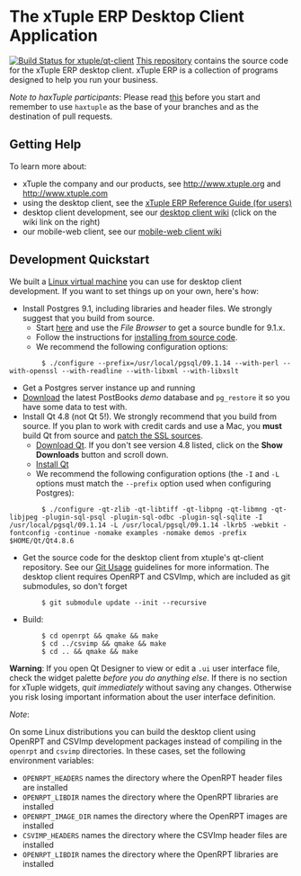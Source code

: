 # The xTuple ERP Desktop Client Application

[![Build Status for xtuple/qt-client](https://travis-ci.org/xtuple/qt-client.png)](https://travis-ci.org/xtuple/qt-client)
[This repository](http://github.com/xtuple/qt-client) contains the source code
for the xTuple ERP desktop client. xTuple ERP is a collection of programs
designed to help you run your business.

_Note to haxTuple participants_: Please read [this](https://github.com/xtuple/xtuple/wiki/haxTuple-2014) before you start and remember to use `haxtuple` as the base of your branches and as the destination of pull requests.

## Getting Help

To learn more about:

* xTuple the company and our products, see http://www.xtuple.org and http://www.xtuple.com
* using the desktop client, see the [xTuple ERP Reference Guide (for users)](http://www.xtuple.org/sites/default/files/refguide/current/index.html)
* desktop client development, see our [desktop client wiki](http://github.com/xtuple/qt-client/wiki) (click on the wiki link on the right)
* our mobile-web client, see our [mobile-web client wiki](http://github.com/xtuple/xtuple/wiki)

## Development Quickstart

We built a [Linux virtual machine](https://github.com/xtuple/xtuple-vagrant/blob/master/xtuple-desktop/README.md) you can use for desktop client development. If you want to set things up on your own, here's how:

* Install Postgres 9.1, including libraries and header files. We strongly suggest that you build from source.
  * Start [here](http://www.postgresql.org/download/) and use the *File Browser* to get a source bundle for 9.1.x.
  * Follow the instructions for [installing from source code](http://www.postgresql.org/docs/9.1/static/installation.html).
  * We recommend the following configuration options:

```Shell
        $ ./configure --prefix=/usr/local/pgsql/09.1.14 --with-perl --with-openssl --with-readline --with-libxml --with-libxslt
```

* Get a Postgres server instance up and running
* [Download](http://sourceforge.net/projects/postbooks/files/03%20PostBooks-databases/) the latest PostBooks _demo_ database and `pg_restore` it so you have some data to test with.
* Install Qt 4.8 (not Qt 5!). We strongly recommend that you build from source. If you plan to work with credit cards and use a Mac, you **must** build Qt from source and [patch the SSL sources](https://bugreports.qt-project.org/browse/QTBUG-15344).
  * [Download Qt](http://qt-project.org/downloads). If you don't see version 4.8 listed, click on the **Show Downloads** button and scroll down.
  * [Install Qt](http://qt-project.org/doc/qt-4.8/installation.html)
  * We recommend the following configuration options (the `-I` and `-L` options must match the `--prefix` option used when configuring Postgres):

```Shell
        $ ./configure -qt-zlib -qt-libtiff -qt-libpng -qt-libmng -qt-libjpeg -plugin-sql-psql -plugin-sql-odbc -plugin-sql-sqlite -I /usr/local/pgsql/09.1.14 -L /usr/local/pgsql/09.1.14 -lkrb5 -webkit -fontconfig -continue -nomake examples -nomake demos -prefix $HOME/Qt/Qt4.8.6
```

* Get the source code for the desktop client from xtuple's qt-client repository. See our [Git Usage](https://github.com/xtuple/xtuple/wiki/Basic-Git-Usage) guidelines for more information. The desktop client requires OpenRPT and CSVImp, which are included as git submodules, so don't forget
```Shell
        $ git submodule update --init --recursive
```
* Build:
```Shell
        $ cd openrpt && qmake && make
        $ cd ../csvimp && qmake && make
        $ cd .. && qmake && make
```

**Warning**:
If you open Qt Designer to view or edit a `.ui` user interface file, check the widget palette _before you do anything else_. If there is no section for xTuple widgets, _quit immediately_ without saving any changes. Otherwise you risk losing important information about the user interface definition.

*Note*:

On some Linux distributions you can build the desktop client using OpenRPT
and CSVImp development packages instead of compiling in the `openrpt` and
`csvimp` directories. In these cases, set the following environment variables:
- `OPENRPT_HEADERS` names the directory where the OpenRPT header files are
  installed
- `OPENRPT_LIBDIR` names the directory where the OpenRPT libraries are
  installed
- `OPENRPT_IMAGE_DIR` names the directory where the OpenRPT images are
  installed
- `CSVIMP_HEADERS` names the directory where the CSVImp header files are
  installed
- `OPENRPT_LIBDIR` names the directory where the OpenRPT libraries are
  installed
